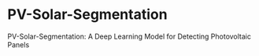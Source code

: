 # PV-Solar-Segmentation
PV-Solar-Segmentation: A Deep Learning Model for Detecting Photovoltaic Panels
